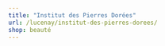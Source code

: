 ```yaml
---
title: "Institut des Pierres Dorées"
url: /lucenay/institut-des-pierres-dorees/
shop: beauté
---
```

